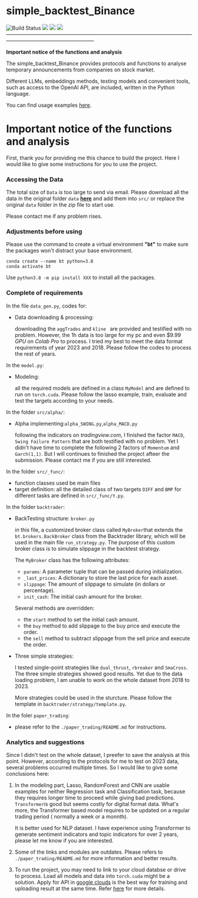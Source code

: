 # simple_backtest_Binance
![Build Status](https://app.travis-ci.com/Anotherlynn/simple_backtest_Binance.svg?branch=main)
![](https://img.shields.io/badge/powered%20by-@Anotherlynn-green.svg)
![](https://img.shields.io/badge/language-Python-green.svg)
![](https://img.shields.io/badge/version-Python3.8-green.svg)
—————————————————————————————————————————————————————

**Important notice of the functions and analysis**

The simple_backtest_Binance provides protocols and functions to analyse temporary announcements from companies on stock market. 

Different LLMs, embeddings methods, testing models and convenient tools, such as access to the OpenAI API, are included, written in the Python language.

You can find usage examples [here](examples.py).

# Important notice of the functions and analysis



First, thank you for providing me this chance to build the project. Here I would like to give some instructions for you to use the project.

### Accessing the Data

The total size of `Data` is too large to send via email. Please download all the data in the original folder `data` [**here**]() and add them into  `src/` or replace the original `data` folder in the zip file to start use. 

Please contact me if any problem rises.

###  Adjustments before using

Please use the command to create a virtual environment **"bt"** to make sure the packages won't distract your base environment.
```
conda create --name bt python=3.8
conda activate bt
```
Use `python3.8 -m pip install XXX` to install all the packages.

### Complete of requirements

In the file `data_gen.py`, codes for:

- Data downloading & processing: 
  
  downloading the `aggTrades` and  `kline ` are provided and testified with no problem. However, the 1h data is too large for my pc and even $9.99 *GPU* on *Colab Pro* to process. I tried my best to meet the data format requirements of year 2023 and 2018. Please follow the codes to process the rest of years.
  

In the `model.py`:
- Modeling:
  
  all the required models are defined in a class `MyModel` and are defined to run on `torch.cuda`. Please follow the lasso example, train, evaluate and test the targets according to your needs.

In the folder `src/alpha/`:
- Alpha implementing:`alpha_SWING.py`,`alpha_MACD.py`
  
  following the indicators on *tradingview.com*, I finished the factor `MACD`, `Swing Failure Pattern` that are both testified with no problem. Yet I didn't have time to complete the following 2 factors of `Momentum` and `Garch(1,1)`. But I will continues to finished the project afteer the submission. Please contact me if you are still interested.

In the folder  `src/_func/`:
- function classes used be main files
- target definition: all the detailed class of two targets `DIFF` and `BMP` for different tasks are defined in `src/_func/Y.py`.


In the folder `backtrader`:
- BackTesting structure: `broker.py`
  
  in this file, a customized broker class called `MyBroker`that extends the `bt.brokers.BackBroker` class from the Backtrader library, which will be used in the main file `run_strategy.py`. The purpose of this custom broker class is to simulate slippage in the backtest strategy.

  The `MyBroker` class has the following attributes:
  - `params`: A parameter tuple that can be passed during initialization.
  - `_last_prices`: A dictionary to store the last price for each asset.
  - `slippage`: The amount of slippage to simulate (in dollars or percentage).
  - `init_cash`: The initial cash amount for the broker.
    
  
  Several methods are overridden:
    - the `start` method to set the initial cash amount.
    - the `buy` method to add slippage to the buy price and execute the order.
    - the `sell` method to subtract slippage from the sell price and execute the order.
  
- Three simple strategies:
  
  I tested single-point strategies like `dual_thrust`, `rbreaker` and `SmaCross`. The three simple strategies showed good results. Yet due to the data loading problem, I am unable to work on the whole dataset from 2018 to 2023. 

  More strategies could be used in the sturcture. Please follow the template in `backtrader/strategy/template.py`.
  

In the foler `paper_trading`:
- please refer to the `./paper_trading/README.md` for instructions.

### Analytics and suggestions
Since I didn't test on the whole dataset, I preefer to save the analysis at this point. However, according to the protocols for me to test on 2023 data, several problems occurred multiple times. So I would like to give some conclusions here:
1. In the modeling part, Lasso, RandomForest and CNN are usable examples for neither Regression task and Classification task, because they requires longer time to proceed while giving bad predictions. `Transformer`is good but seems costly for digital format data. What's more, the Transformer based model requires to be updated on a regular trading period ( normally a week or a monnth).
   
   It is better used for NLP dataset. I have experience using Transformer to generate sentiment indicators and topic indicators for over 2 years, please let me know if you are interested.


2. Some of the links and modules are outdates. Please refers to `./paper_trading/README.md` for more information and better results.

3. To run the project, you may need to link to your cloud databse or drive to process. Load all models and data into `torch.cuda` might be a solution. Apply for API in [google clouds](https://console.cloud.google.com/) is the best way for training and uploading result at the same time. Refer [here](https://developers.google.com/drive/api/quickstart/python) for more details.

